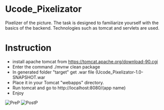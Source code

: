 # Ucode_Pixelizator


Pixelizer of the picture.
The task is designed to familiarize yourself with the basics of the backend.
Technologies such as tomcat and servlets are used.

# Instruction

- install apache tomcat from https://tomcat.apache.org/download-90.cgi
- Enter the command ./mvnw clean package
- In generated folder "target" get .war file (Ucode_Pixelizator-1.0-SNAPSHOT.war
- Place it in your Tomcat "webapps" directory.
- Run tomcat and go to http://localhost:8080/(app name)
- Enjoy

![PreP]()
![PostP]()
